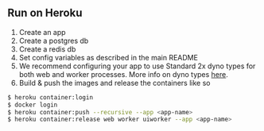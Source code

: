 ## Run on Heroku

1. Create an app
2. Create a postgres db
3. Create a redis db
4. Set config variables as described in the main README
5. We recommend configuring your app to use Standard 2x dyno types for both web and worker processes. More info on dyno types [here](https://devcenter.heroku.com/articles/dyno-types).
6. Build & push the images and release the containers like so
```bash
$ heroku container:login
$ docker login
$ heroku container:push --recursive --app <app-name>
$ heroku container:release web worker uiworker --app <app-name>
```
